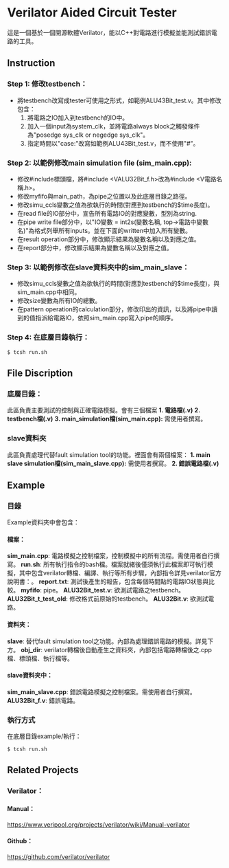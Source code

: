 # Verilator Aided Circuit Tester
這是一個基於一個開源軟體Verilator，能以C++對電路進行模擬並能測試錯誤電路的工具。
## Instruction
### Step 1: 修改testbench：
- 將testbench改寫成tester可使用之形式，如範例ALU43Bit_test.v。其中修改包含：
    1. 將電路之IO加入到testbench的IO中。
    2. 加入一個input為system_clk，並將電路always block之觸發條件為"posedge sys_clk or negedge sys_clk"。
    3. 指定時間以"case:"改寫如範例ALU43Bit_test.v，而不使用"#"。
### Step 2: 以範例修改main simulation file (sim_main.cpp):
- 修改#include標頭檔，將#include <VALU32Bit_f.h>改為#include <V電路名稱.h>。
- 修改myfifo與main_path，為pipe之位置以及此底層目錄之路徑。
- 修改simu_ccls變數之值為欲執行的時間(對應到testbench的$time長度)。
- 在read file的IO部分中，宣告所有電路IO的對應變數，型別為string.
- 在pipe write file部分中，以"IO變數 = int2s(變數名稱, top->電路中變數名)"為格式列舉所有inputs。並在下面的written中加入所有變數。
- 在result operation部分中，修改顯示結果為變數名稱以及對應之值。
- 在report部分中，修改顯示結果為變數名稱以及對應之值。
### Step 3: 以範例修改在slave資料夾中的sim_main_slave：
- 修改simu_ccls變數之值為欲執行的時間(對應到testbench的$time長度)，與sim_main.cpp中相同。
- 修改size變數為所有IO的總數。
- 在pattern operation的calculation部分，修改印出的資訊，以及將pipe中讀到的值指派給電路IO，依照sim_main.cpp寫入pipe的順序。
### Step 4: 在底層目錄執行：
```linux
$ tcsh run.sh
```
## File Discription
### 底層目錄：
此區負責主要測試的控制與正確電路模擬。會有三個檔案
**1. 電路檔(.v)**
**2. testbench檔(.v)**
**3. main_simulation檔(sim_main.cpp):** 需使用者撰寫。
### slave資料夾
此區負責處理代替fault simulation tool的功能。裡面會有兩個檔案：
**1. main slave simulation檔(sim_main_slave.cpp):** 需使用者撰寫。
**2. 錯誤電路檔(.v)**
## Example
### 目錄
Example資料夾中會包含：
#### 檔案：
**sim_main.cpp**: 電路模擬之控制檔案，控制模擬中的所有流程。需使用者自行撰寫。
**run.sh**: 所有執行指令的bash檔。檔案就緒後僅須執行此檔案即可執行模擬，其中包含verilator轉檔、編譯、執行等所有步驟，內部指令詳見verilator官方說明書：。
**report.txt**: 測試後產生的報告，包含每個時間點的電路IO狀態與比較。
**myfifo**: pipe。
**ALU32Bit_test.v**: 欲測試電路之testbench。
**ALU32Bit_t_test_old**: 修改格式前原始的testbench。
**ALU32Bit.v**: 欲測試電路。
#### 資料夾：
**slave**: 替代fault simulation tool之功能。內部為處理錯誤電路的模擬。詳見下方。
**obj_dir**: verilator轉檔後自動產生之資料夾，內部包括電路轉檔後之.cpp檔、標頭檔、執行檔等。
#### slave資料夾中：
**sim_main_slave.cpp**: 錯誤電路模擬之控制檔案。需使用者自行撰寫。
**ALU32Bit_f.v**: 錯誤電路。
### 執行方式
在底層目錄example/執行：
```linux
$ tcsh run.sh
```
## Related Projects
### Verilator：
#### Manual：
https://www.veripool.org/projects/verilator/wiki/Manual-verilator
#### Github：
https://github.com/verilator/verilator